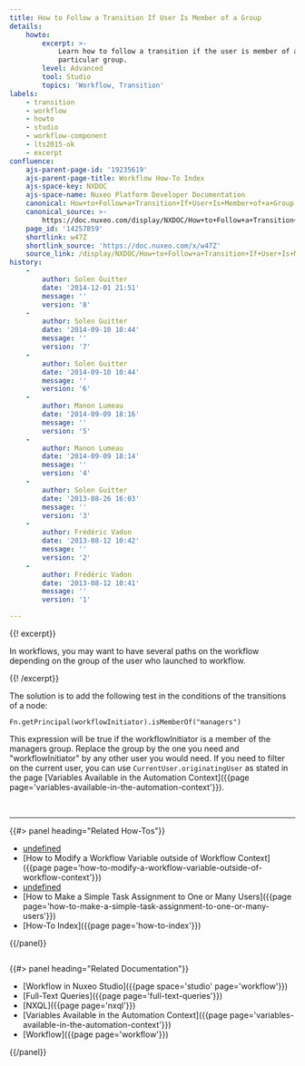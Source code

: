 ```yaml
---
title: How to Follow a Transition If User Is Member of a Group
details:
    howto:
        excerpt: >-
            Learn how to follow a transition if the user is member of a
            particular group.
        level: Advanced
        tool: Studio
        topics: 'Workflow, Transition'
labels:
    - transition
    - workflow
    - howto
    - studio
    - workflow-component
    - lts2015-ok
    - excerpt
confluence:
    ajs-parent-page-id: '19235619'
    ajs-parent-page-title: Workflow How-To Index
    ajs-space-key: NXDOC
    ajs-space-name: Nuxeo Platform Developer Documentation
    canonical: How+to+Follow+a+Transition+If+User+Is+Member+of+a+Group
    canonical_source: >-
        https://doc.nuxeo.com/display/NXDOC/How+to+Follow+a+Transition+If+User+Is+Member+of+a+Group
    page_id: '14257859'
    shortlink: w47Z
    shortlink_source: 'https://doc.nuxeo.com/x/w47Z'
    source_link: /display/NXDOC/How+to+Follow+a+Transition+If+User+Is+Member+of+a+Group
history:
    - 
        author: Solen Guitter
        date: '2014-12-01 21:51'
        message: ''
        version: '8'
    - 
        author: Solen Guitter
        date: '2014-09-10 10:44'
        message: ''
        version: '7'
    - 
        author: Solen Guitter
        date: '2014-09-10 10:44'
        message: ''
        version: '6'
    - 
        author: Manon Lumeau
        date: '2014-09-09 18:16'
        message: ''
        version: '5'
    - 
        author: Manon Lumeau
        date: '2014-09-09 18:14'
        message: ''
        version: '4'
    - 
        author: Solen Guitter
        date: '2013-08-26 16:03'
        message: ''
        version: '3'
    - 
        author: Frédéric Vadon
        date: '2013-08-12 10:42'
        message: ''
        version: '2'
    - 
        author: Frédéric Vadon
        date: '2013-08-12 10:41'
        message: ''
        version: '1'

---
```

{{! excerpt}}

In workflows, you may want to have several paths on the workflow depending on the group of the user who launched to workflow.

{{! /excerpt}}

The solution is to add the following test in the conditions of the transitions of a node:&nbsp;

```
Fn.getPrincipal(workflowInitiator).isMemberOf("managers")

```

This expression will be true if the workflowInitiator is a member of the managers group. Replace the group by the one you need and "workflowInitiator" by any other user you would need. If you need to filter on the current user, you can use `CurrentUser.originatingUser` as stated in the page [Variables Available in the Automation Context]({{page page='variables-available-in-the-automation-context'}}).

&nbsp;

* * *

<div class="row" data-equalizer="" data-equalize-on="medium">

<div class="column medium-6">{{#> panel heading="Related How-Tos"}}

*   [undefined]({{page}})&nbsp;
*   [How to Modify a Workflow Variable outside of Workflow Context]({{page page='how-to-modify-a-workflow-variable-outside-of-workflow-context'}})
*   [undefined]({{page}})&nbsp;
*   [How to Make a Simple Task Assignment to One or Many Users]({{page page='how-to-make-a-simple-task-assignment-to-one-or-many-users'}})&nbsp;
*   [How-To Index]({{page page='how-to-index'}})

{{/panel}}</div>

<div class="column medium-6">{{#> panel heading="Related Documentation"}}

*   [Workflow in Nuxeo Studio]({{page space='studio' page='workflow'}})
*   [Full-Text Queries]({{page page='full-text-queries'}})
*   [NXQL]({{page page='nxql'}})
*   [Variables Available in the Automation Context]({{page page='variables-available-in-the-automation-context'}})
*   [Workflow]({{page page='workflow'}})

{{/panel}}</div>

</div>